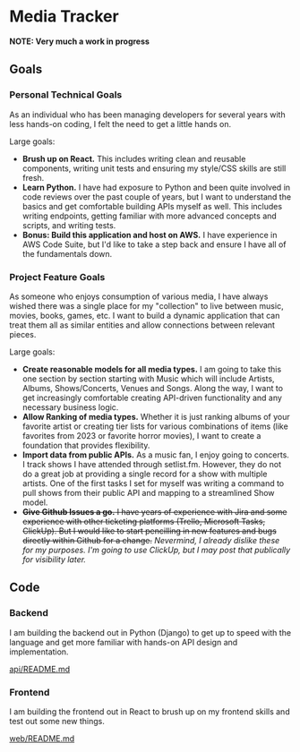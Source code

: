 # Media Tracker

**NOTE: Very much a work in progress**

## Goals

### Personal Technical Goals

As an individual who has been managing developers for several years with less hands-on coding, I felt the need to get a little hands on.

Large goals:

- **Brush up on React.** This includes writing clean and reusable components, writing unit tests and ensuring my style/CSS skills are still fresh.
- **Learn Python.** I have had exposure to Python and been quite involved in code reviews over the past couple of years, but I want to understand the basics and get comfortable building APIs myself as well. This includes writing endpoints, getting familiar with more advanced concepts and scripts, and writing tests.
- **Bonus: Build this application and host on AWS.** I have experience in AWS Code Suite, but I'd like to take a step back and ensure I have all of the fundamentals down.

### Project Feature Goals

As someone who enjoys consumption of various media, I have always wished there was a single place for my "collection" to live between music, movies, books, games, etc. I want to build a dynamic application that can treat them all as similar entities and allow connections between relevant pieces.

Large goals:

- **Create reasonable models for all media types.** I am going to take this one section by section starting with Music which will include Artists, Albums, Shows/Concerts, Venues and Songs. Along the way, I want to get increasingly comfortable creating API-driven functionality and any necessary business logic.
- **Allow Ranking of media types.** Whether it is just ranking albums of your favorite artist or creating tier lists for various combinations of items (like favorites from 2023 or favorite horror movies), I want to create a foundation that provides flexibility.
- **Import data from public APIs.** As a music fan, I enjoy going to concerts. I track shows I have attended through setlist.fm. However, they do not do a great job at providing a single record for a show with multiple artists. One of the first tasks I set for myself was writing a command to pull shows from their public API and mapping to a streamlined Show model.
- ~~**Give Github Issues a go.** I have years of experience with Jira and some experience with other ticketing platforms (Trello, Microsoft Tasks, ClickUp). But I would like to start pencilling in new features and bugs directly within Github for a change.~~ _Nevermind, I already dislike these for my purposes. I'm going to use ClickUp, but I may post that publically for visibility later._

## Code

### Backend

I am building the backend out in Python (Django) to get up to speed with the language and get more familiar with hands-on API design and implementation.

[api/README.md](api/README.md)

### Frontend

I am building the frontend out in React to brush up on my frontend skills and test out some new things.

[web/README.md](web/README.md)
